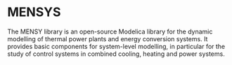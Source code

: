 # MENSYS
The MENSY library is an open-source Modelica library for the dynamic modelling of thermal power plants and energy conversion systems. It provides basic components for system-level modelling, in particular for the study of control systems in combined cooling, heating and power systems.
